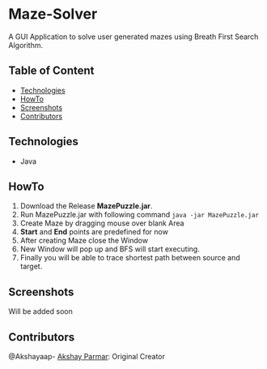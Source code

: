 # Maze-Solver
A GUI Application to solve user generated mazes using Breath First Search Algorithm.
  
## Table of Content
- [Technologies](#technologies)
- [HowTo](#howto)
- [Screenshots](#screenshots)
- [Contributors](#contributors)

## Technologies
- Java

## HowTo
1. Download the Release **MazePuzzle.jar**.
3. Run MazePuzzle.jar with following command `java -jar MazePuzzle.jar`
4. Create Maze by dragging mouse over blank Area
5. **Start** and **End** points are predefined for now
6. After creating Maze close the Window
7. New Window will pop up and BFS will start executing.
8. Finally you will be able to trace shortest path between source and target.

## Screenshots
Will be added soon

## Contributors
@Akshayaap- [Akshay Parmar](https://github.com/Akshayaao): Original Creator
